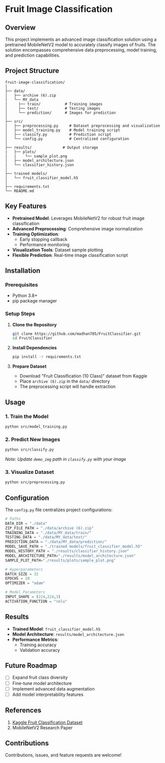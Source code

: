 # Fruit Image Classification

## Overview

This project implements an advanced image classification solution using a pretrained MobileNetV2 model to accurately classify images of fruits. The solution encompasses comprehensive data preprocessing, model training, and prediction capabilities.

## Project Structure

```
fruit-image-classification/
│
├── data/
│   ├── archive (6).zip
│   └── MY_data
|     ├── train/           # Training images
│     ├── test/            # Testing images
│     └── prediction/      # Images for prediction
│
├── src/
│   ├── preprocessing.py     # Dataset preprocessing and visualization
│   ├── model_training.py    # Model training script
│   ├── classify.py          # Prediction script
│   └── config.py            # Centralized configuration
│
├── results/              # Output storage
|   ├── plots/
|   |    └── sample_plot.png
│   ├── model_architecture.json
|   └── classifier_history.json
│
├── trained models/
│   └── fruit_classifier_model.h5
│
├── requirements.txt
└── README.md
```

## Key Features

* **Pretrained Model**: Leverages MobileNetV2 for robust fruit image classification
* **Advanced Preprocessing**: Comprehensive image normalization
* **Training Optimization**: 
  - Early stopping callback
  - Performance monitoring
* **Visualization Tools**: Dataset sample plotting
* **Flexible Prediction**: Real-time image classification script

## Installation

### Prerequisites

* Python 3.8+
* pip package manager

### Setup Steps

1. **Clone the Repository**
   ```bash
   git clone https://github.com/madhan785/FruitClassifier.git
   cd FruitClassifier
   ```

2. **Install Dependencies**
   ```bash
   pip install -r requirements.txt
   ```

3. **Prepare Dataset**
   * Download "Fruit Classification (10 Class)" dataset from Kaggle
   * Place `archive (6).zip` in the `data/` directory
   * The preprocessing script will handle extraction

## Usage

### 1. Train the Model

```bash
python src/model_training.py
```

### 2. Predict New Images

```bash
python src/classify.py
```
*Note: Update `demo_img` path in `classify.py` with your image*

### 3. Visualize Dataset

```bash
python src/preprocessing.py
```

## Configuration

The `config.py` file centralizes project configurations:

```python
# Paths
DATA_DIR = "./data"
ZIP_FILE_PATH = "./data/archive (6).zip"
TRAINING_DATA = "./data/MY_data/train/"
TESTING_DATA = "./data/MY_data/test/"
PREDICTION_DATA = "./data/MY_data/prediction/"
MODEL_SAVE_PATH = "./trained models/fruit_classifier_model.h5"
MODEL_HISTORY_PATH = "./results/classifier_history.json"
MODEL_ARCHITECTURE_PATH="./results/model_architecture.json"
SAMPLE_PLOT_PATH="./results/plots/sample_plot.png"

# Hyperparameters
BATCH_SIZE = 32
EPOCHS = 10
OPTIMIZER = "adam"

# Model Parameters
INPUT_SHAPE = (224,224,3)
ACTIVATION_FUNCTION = "relu"
```

## Results

* **Trained Model**: `fruit_classifier_model.h5`
* **Model Architecture**: `results/model_architecture.json`
* **Performance Metrics**: 
  - Training accuracy
  - Validation accuracy

## Future Roadmap

- [ ] Expand fruit class diversity
- [ ] Fine-tune model architecture
- [ ] Implement advanced data augmentation
- [ ] Add model interpretability features

## References

1. [Kaggle Fruit Classification Dataset](https://www.kaggle.com/datasets/karimabdulnabi/fruit-classification10-class)
2. MobileNetV2 Research Paper

## Contributions

Contributions, issues, and feature requests are welcome!
